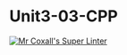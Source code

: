 # Unit3-03-CPP
[![Mr Coxall's Super Linter](https://github.com/ICS3U-Programming-Aaron-R-V-K/Unit3-03-CPP/workflows/Mr%20Coxall's%20Super%20Linter/badge.svg)](https://github.com/ICS3U-Programming-Aaron-R-V-K/Unit3-03-CPP/actions/)
